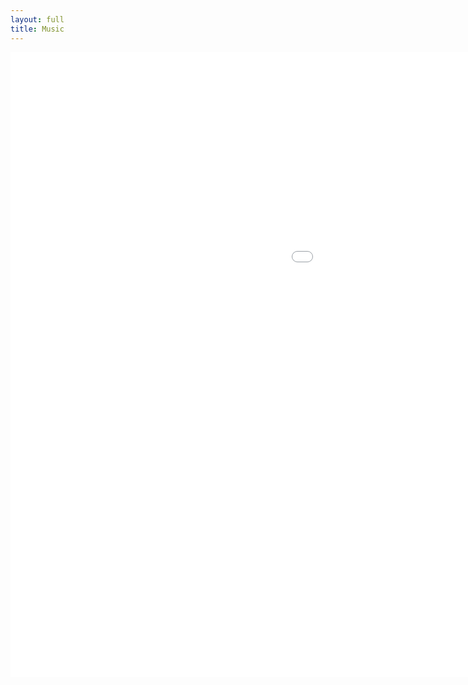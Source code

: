```yaml
---
layout: full
title: Music
---
```



<iframe src="{{url}}/resources/tad.html" width="1500" height="1000" frameborder="0" scrolling="no"></iframe>
